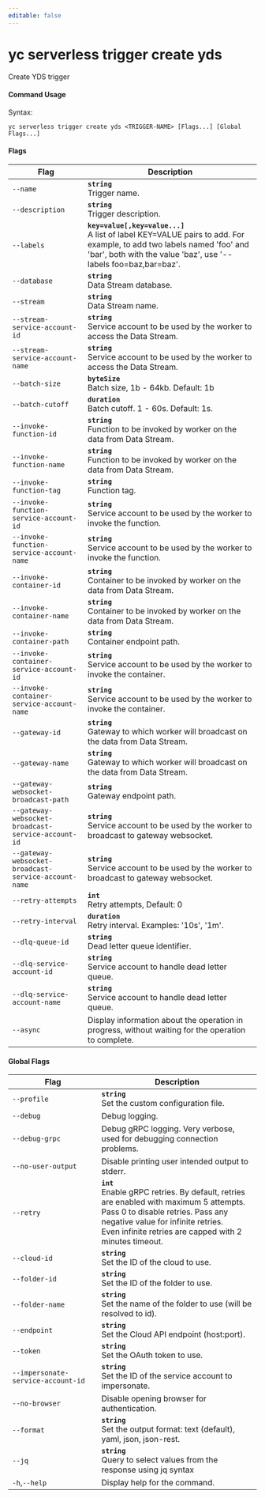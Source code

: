 ```yaml
---
editable: false
---
```


# yc serverless trigger create yds

Create YDS trigger

#### Command Usage

Syntax: 

`yc serverless trigger create yds <TRIGGER-NAME> [Flags...] [Global Flags...]`

#### Flags

| Flag | Description |
|----|----|
|`--name`|<b>`string`</b><br/>Trigger name.|
|`--description`|<b>`string`</b><br/>Trigger description.|
|`--labels`|<b>`key=value[,key=value...]`</b><br/>A list of label KEY=VALUE pairs to add. For example, to add two labels named 'foo' and 'bar', both with the value 'baz', use '--labels foo=baz,bar=baz'.|
|`--database`|<b>`string`</b><br/>Data Stream database.|
|`--stream`|<b>`string`</b><br/>Data Stream name.|
|`--stream-service-account-id`|<b>`string`</b><br/>Service account to be used by the worker to access the Data Stream.|
|`--stream-service-account-name`|<b>`string`</b><br/>Service account to be used by the worker to access the Data Stream.|
|`--batch-size`|<b>`byteSize`</b><br/>Batch size, 1b - 64kb. Default: 1b|
|`--batch-cutoff`|<b>`duration`</b><br/>Batch cutoff. 1 - 60s. Default: 1s.|
|`--invoke-function-id`|<b>`string`</b><br/>Function to be invoked by worker on the data from Data Stream.|
|`--invoke-function-name`|<b>`string`</b><br/>Function to be invoked by worker on the data from Data Stream.|
|`--invoke-function-tag`|<b>`string`</b><br/>Function tag.|
|`--invoke-function-service-account-id`|<b>`string`</b><br/>Service account to be used by the worker to invoke the function.|
|`--invoke-function-service-account-name`|<b>`string`</b><br/>Service account to be used by the worker to invoke the function.|
|`--invoke-container-id`|<b>`string`</b><br/>Container to be invoked by worker on the data from Data Stream.|
|`--invoke-container-name`|<b>`string`</b><br/>Container to be invoked by worker on the data from Data Stream.|
|`--invoke-container-path`|<b>`string`</b><br/>Container endpoint path.|
|`--invoke-container-service-account-id`|<b>`string`</b><br/>Service account to be used by the worker to invoke the container.|
|`--invoke-container-service-account-name`|<b>`string`</b><br/>Service account to be used by the worker to invoke the container.|
|`--gateway-id`|<b>`string`</b><br/>Gateway to which worker will broadcast on the data from Data Stream.|
|`--gateway-name`|<b>`string`</b><br/>Gateway to which worker will broadcast on the data from Data Stream.|
|`--gateway-websocket-broadcast-path`|<b>`string`</b><br/>Gateway endpoint path.|
|`--gateway-websocket-broadcast-service-account-id`|<b>`string`</b><br/>Service account to be used by the worker to broadcast to gateway websocket.|
|`--gateway-websocket-broadcast-service-account-name`|<b>`string`</b><br/>Service account to be used by the worker to broadcast to gateway websocket.|
|`--retry-attempts`|<b>`int`</b><br/>Retry attempts, Default: 0|
|`--retry-interval`|<b>`duration`</b><br/>Retry interval. Examples: '10s', '1m'.|
|`--dlq-queue-id`|<b>`string`</b><br/>Dead letter queue identifier.|
|`--dlq-service-account-id`|<b>`string`</b><br/>Service account to handle dead letter queue.|
|`--dlq-service-account-name`|<b>`string`</b><br/>Service account to handle dead letter queue.|
|`--async`|Display information about the operation in progress, without waiting for the operation to complete.|

#### Global Flags

| Flag | Description |
|----|----|
|`--profile`|<b>`string`</b><br/>Set the custom configuration file.|
|`--debug`|Debug logging.|
|`--debug-grpc`|Debug gRPC logging. Very verbose, used for debugging connection problems.|
|`--no-user-output`|Disable printing user intended output to stderr.|
|`--retry`|<b>`int`</b><br/>Enable gRPC retries. By default, retries are enabled with maximum 5 attempts.<br/>Pass 0 to disable retries. Pass any negative value for infinite retries.<br/>Even infinite retries are capped with 2 minutes timeout.|
|`--cloud-id`|<b>`string`</b><br/>Set the ID of the cloud to use.|
|`--folder-id`|<b>`string`</b><br/>Set the ID of the folder to use.|
|`--folder-name`|<b>`string`</b><br/>Set the name of the folder to use (will be resolved to id).|
|`--endpoint`|<b>`string`</b><br/>Set the Cloud API endpoint (host:port).|
|`--token`|<b>`string`</b><br/>Set the OAuth token to use.|
|`--impersonate-service-account-id`|<b>`string`</b><br/>Set the ID of the service account to impersonate.|
|`--no-browser`|Disable opening browser for authentication.|
|`--format`|<b>`string`</b><br/>Set the output format: text (default), yaml, json, json-rest.|
|`--jq`|<b>`string`</b><br/>Query to select values from the response using jq syntax|
|`-h`,`--help`|Display help for the command.|

